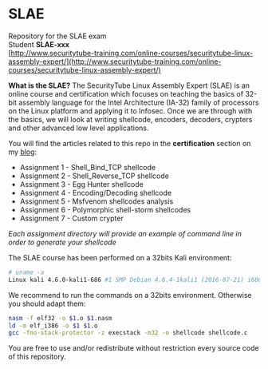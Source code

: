 # SLAE
Repository for the SLAE exam  
Student **SLAE-xxx**  
[http://www.securitytube-training.com/online-courses/securitytube-linux-assembly-expert/](http://www.securitytube-training.com/online-courses/securitytube-linux-assembly-expert/)  

**What is the SLAE?**
The SecurityTube Linux Assembly Expert (SLAE) is an online course and certification which focuses on teaching the basics of 32-bit assembly language for the Intel Architecture (IA-32) family of processors on the Linux platform and applying it to Infosec. Once we are through with the basics, we will look at writing shellcode, encoders, decoders, crypters and other advanced low level applications.
  
You will find the articles related to this repo in the **certification** section on my [blog](https://xxx/):  
  
 - Assignment 1 - Shell_Bind_TCP shellcode
 - Assignment 2 - Shell_Reverse_TCP shellcode
 - Assignment 3 - Egg Hunter shellcode
 - Assignment 4 - Encoding/Decoding shellcode
 - Assignment 5 - Msfvenom shellcodes analysis
 - Assignment 6 - Polymorphic shell-storm shellcodes
 - Assignment 7 - Custom crypter
  
*Each assignment directory will provide an example of command line in order to generate your shellcode*  
  
The SLAE course has been performed on a 32bits Kali environment:  
```bash
# uname -a
Linux kali 4.6.0-kali1-686 #1 SMP Debian 4.6.4-1kali1 (2016-07-21) i686 GNU/Linux
```
  
We recommend to run the commands on a 32bits environment. Otherwise you should adapt them:  
```bash
nasm -f elf32 -o $1.o $1.nasm
ld -m elf_i386 -o $1 $1.o
gcc -fno-stack-protector -z execstack -m32 -o shellcode shellcode.c
```
  
You are free to use and/or redistribute without restriction every source code of this repository.
